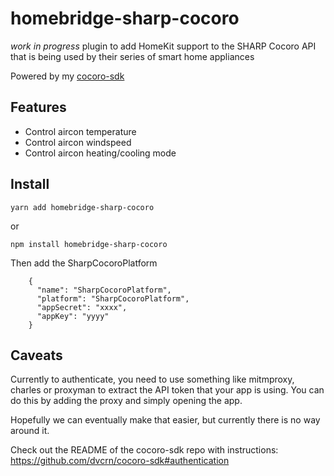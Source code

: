 # homebridge-sharp-cocoro

*work in progress* plugin to add HomeKit support to the SHARP Cocoro API that is being used by their series of smart home appliances

Powered by my [cocoro-sdk](https://github.com/dvcrn/cocoro-sdk)

## Features

- Control aircon temperature
- Control aircon windspeed
- Control aircon heating/cooling mode

## Install 

```
yarn add homebridge-sharp-cocoro
```

or 


```
npm install homebridge-sharp-cocoro
```

Then add the SharpCocoroPlatform

```
    {
      "name": "SharpCocoroPlatform",
      "platform": "SharpCocoroPlatform",
      "appSecret": "xxxx",
      "appKey": "yyyy"
    }
```

## Caveats

Currently to authenticate, you need to use something like mitmproxy, charles or proxyman to extract the API token that your app is using. You can do this by adding the proxy and simply opening the app. 

Hopefully we can eventually make that easier, but currently there is no way around it.

Check out the README of the cocoro-sdk repo with instructions: https://github.com/dvcrn/cocoro-sdk#authentication
